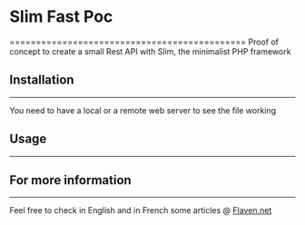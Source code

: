 
# Slim Fast Poc
=============================================
Proof of concept to create a small Rest API with Slim, the minimalist PHP framework




## Installation
---------------------
You need to have a local or a remote web server to see the file working


## Usage
--------------



## For more information
------------------------------------
Feel free to check in English and in French some articles @
[Flaven.net](http://flaven.fr//)








